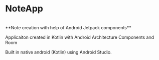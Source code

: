 # NoteApp
</br>
**Note creation with help of Android Jetpack components**</br>

Applicaiton created in Kotlin with Android Architecture Components and Room</br>

Built in native android (Kotlin) using Android Studio.</br>
